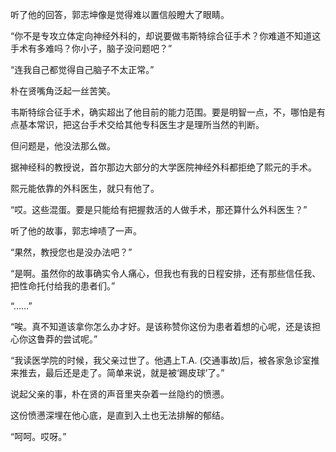 听了他的回答，郭志坤像是觉得难以置信般瞪大了眼睛。

“你不是专攻立体定向神经外科的，却说要做韦斯特综合征手术？你难道不知道这手术有多难吗？你小子，脑子没问题吧？”

“连我自己都觉得自己脑子不太正常。”

朴在贤嘴角泛起一丝苦笑。

韦斯特综合征手术，确实超出了他目前的能力范围。要是明智一点，不，哪怕是有点基本常识，把这台手术交给其他专科医生才是理所当然的判断。

但问题是，他没法那么做。

据神经科的教授说，首尔那边大部分的大学医院神经外科都拒绝了熙元的手术。

熙元能依靠的外科医生，就只有他了。

“哎。这些混蛋。要是只能给有把握救活的人做手术，那还算什么外科医生？”

听了他的故事，郭志坤啧了一声。

“果然，教授您也是没办法吧？”

“是啊。虽然你的故事确实令人痛心，但我也有我的日程安排，还有那些信任我、把性命托付给我的患者们。”

“……”

“唉。真不知道该拿你怎么办才好。是该称赞你这份为患者着想的心呢，还是该担心你这鲁莽的尝试呢。”

“我读医学院的时候，我父亲过世了。他遇上T.A. (交通事故)后，被各家急诊室推来推去，最后还是走了。简单来说，就是被‘踢皮球’了。”

说起父亲的事，朴在贤的声音里夹杂着一丝隐约的愤懑。

这份愤懑深埋在他心底，是直到入土也无法排解的郁结。

“呵呵。哎呀。”